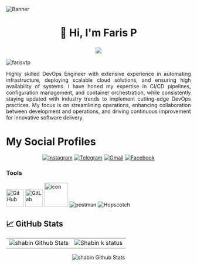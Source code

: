 ![Banner](https://res.cloudinary.com/superfolio/image/upload/v1620689979/68747470733a2f2f692e70696e696d672e636f6d2f6f726967696e616c732f63362f33332f63322f63363333633230656465383266306530636564376435373064626533613166332e676966_yjuh2s.gif)
<h1 align="center">👋 Hi, I'm Faris P </h1>
<h3 align="center"> <img src="https://readme-typing-svg.herokuapp.com?color=0357F7&lines=DevOps+Engineer+%3A)" /> </h3>

<p align="left"> <img src="https://komarev.com/ghpvc/?username=farisvtp&label=Profile%20views&color=0e75b6&style=flat" alt="farisvtp" /> </p><p align="justify"> 
Highly skilled DevOps Engineer with extensive experience in automating infrastructure, deploying scalable cloud solutions, and ensuring high availability of systems. I have honed my expertise in CI/CD pipelines, configuration management, and container orchestration, while consistently staying updated with industry trends to implement cutting-edge DevOps practices. My focus is on streamlining operations, enhancing collaboration between development and operations, and driving continuous improvement for innovative software delivery.
 
</p>

# My Social Profiles
<p align="center">
<a href="https://www.instagram.com/farixhh.__/" target="_blank"><img alt="Instagram" src="https://img.shields.io/badge/Faris P-%23E4405F.svg?&style=for-the-badge&logo=Instagram&logoColor=white"/></a>
<a href="https://t.me/eric" target="_blank"><img alt="Telegram" src="https://img.shields.io/badge/Faris P-2CA5E0?style=for-the-badge&logo=telegram&logoColor=white"/></a>
 <a href="hellofaris7@gmail.com"><img alt="Gmail" src="https://img.shields.io/badge/Faris P-D14836?style=for-the-badge&logo=gmail&logoColor=white"/></a>
<a href="https://www.linkedin.com/in/farisp/" target="_blank"><img alt="Facebook" src="https://img.shields.io/badge/Faris P-%231877F2.svg?&style=for-the-badge&logo=Linkedin&logoColor=white"/></a>
</p>




<h3 align="left">Tools</h3>
<div align="left">
 <img src="https://user-images.githubusercontent.com/25181517/192108374-8da61ba1-99ec-41d7-80b8-fb2f7c0a4948.png" width="48" height="48" alt="GitHub" />
 <img src="https://user-images.githubusercontent.com/25181517/192108376-c675d39b-90f6-4073-bde6-5a9291644657.png" width="48" height="48" alt="GitLab" />
 <img src="https://techstack-generator.vercel.app/docker-icon.svg" alt="icon" width="65" height="65" />
 <img alt="postman" src="https://img.shields.io/badge/Postman-%23ED8B00.svg?style=for-the-badge&logo=Postman&logoColor=white"/>
 <img alt="Hopscotch" src="https://img.shields.io/badge/Hopscotch-4EA94B?style=for-the-badge&logo=Hopscotch&logoColor=white"/>
</div>



## &#x1f4c8; GitHub Stats
 
 <table>
  <tr>
    <td><img src="https://github-readme-stats.vercel.app/api?username=SHABIN-K&show_icons=true&theme=dark&locale=en" alt="shabin Github Stats" /></td>
    <td><img align="center" src="https://github-readme-streak-stats.herokuapp.com/?user=SHABIN-K&theme=dark" alt="Shabin k status" /></td>
  </tr>
</table>

<div align="center">
    <p><img src="https://github-readme-stats.vercel.app/api/top-langs?username=SHABIN-K&show_icons=true&theme=dark&locale=en&layout=compact" alt="shabin Github Stats" /></p>
 </div>
 

